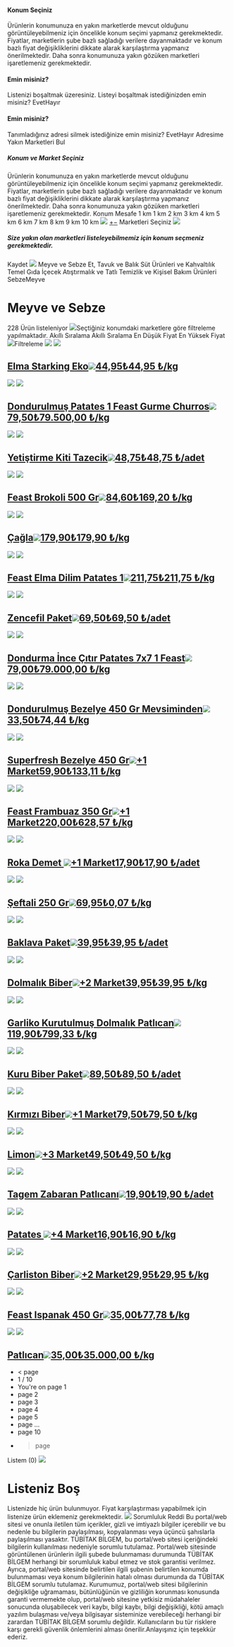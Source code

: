 #### Konum Seçiniz
Ürünlerin konumunuza en yakın marketlerde mevcut olduğunu görüntüleyebilmeniz için öncelikle konum seçimi yapmanız gerekmektedir. Fiyatlar, marketlerin şube bazlı sağladığı verilere dayanmaktadır ve konum bazlı fiyat değişikliklerini dikkate alarak karşılaştırma yapmanız önerilmektedir. Daha sonra konumunuza yakın gözüken marketleri işaretlemeniz gerekmektedir. 
#### Emin misiniz?
Listenizi boşaltmak üzeresiniz. Listeyi boşaltmak istediğinizden emin misiniz?
EvetHayır
#### Emin misiniz?
Tanımladığınız adresi silmek istediğinize emin misiniz?
EvetHayır
Adresime Yakın Marketleri Bul 
##### Konum ve Market Seçiniz
Ürünlerin konumunuza en yakın marketlerde mevcut olduğunu görüntüleyebilmeniz için öncelikle konum seçimi yapmanız gerekmektedir. Fiyatlar, marketlerin şube bazlı sağladığı verilere dayanmaktadır ve konum bazlı fiyat değişikliklerini dikkate alarak karşılaştırma yapmanız önerilmektedir. Daha sonra konumunuza yakın gözüken marketleri işaretlemeniz gerekmektedir.
Konum
Mesafe
1 km
1 km 
2 km 
3 km 
4 km 
5 km 
6 km 
7 km 
8 km 
9 km 
10 km 
![](https://harita.marketfiyati.org.tr/Service/api/v1/Map/Default?x=37&y=23&z=6)
[+](https://marketfiyati.org.tr/kategori/Meyve%20ve%20Sebze "Zoom in")[−](https://marketfiyati.org.tr/kategori/Meyve%20ve%20Sebze "Zoom out")
Marketleri Seçiniz
![](https://marketfiyati.org.tr/assets/images/marketim/map.svg)
##### Size yakın olan marketleri listeleyebilmemiz için konum seçmeniz gerekmektedir.
Kaydet 
![](https://marketfiyati.org.tr/assets/images/marketim/search.svg)
Meyve ve Sebze
Et, Tavuk ve Balık
Süt Ürünleri ve Kahvaltılık
Temel Gıda
İçecek
Atıştırmalık ve Tatlı
Temizlik ve Kişisel Bakım Ürünleri
SebzeMeyve
#  Meyve ve Sebze 
228 Ürün listeleniyor ![](https://marketfiyati.org.tr/assets/images/marketim/information.svg)Seçtiğiniz konumdaki marketlere göre filtreleme yapılmaktadır.
Akıllı Sıralama
Akıllı Sıralama 
En Düşük Fiyat 
En Yüksek Fiyat 
![](https://marketfiyati.org.tr/assets/images/marketim/filter.svg)Filtreleme
![](https://marketfiyati.org.tr/assets/images/marketim/plus.svg)
![](https://cdn.cimri.io/market/500x500/-_224544.jpg)
## [Elma Starking Eko![](https://marketfiyati.org.tr/assets/images/marketim/logos/carrefour.svg)44,95₺44,95 ₺/kg](https://marketfiyati.org.tr/detay/0000000000DUZ/elma-starking-eko)
![](https://marketfiyati.org.tr/assets/images/marketim/plus.svg)
![](https://marketfiyati.org.tr/assets/images/marketim/dummy-product.svg)
## [Dondurulmuş Patates 1 Feast Gurme Churros![](https://marketfiyati.org.tr/assets/images/marketim/logos/bim.svg)79,50₺79.500,00 ₺/kg](https://marketfiyati.org.tr/detay/0000000000VNX/dondurulmu%C5%9F-patates-1-feast-gurme-churros)
![](https://marketfiyati.org.tr/assets/images/marketim/plus.svg)
![](https://marketfiyati.org.tr/assets/images/marketim/dummy-product.svg)
## [Yetiştirme Kiti Tazecik![](https://marketfiyati.org.tr/assets/images/marketim/logos/bim.svg)48,75₺48,75 ₺/adet](https://marketfiyati.org.tr/detay/000000000135B/yeti%C5%9Ftirme-kiti-tazecik)
![](https://marketfiyati.org.tr/assets/images/marketim/plus.svg)
![](https://cdn.cimri.io/market/500x500/-_281355.jpg)
## [Feast Brokoli 500 Gr![](https://marketfiyati.org.tr/assets/images/marketim/logos/carrefour.svg)84,60₺169,20 ₺/kg](https://marketfiyati.org.tr/detay/0000000000CQG/feast-brokoli-500-gr)
![](https://marketfiyati.org.tr/assets/images/marketim/plus.svg)
![](https://cdn.cimri.io/market/500x500/-_218818.jpg)
## [Çağla![](https://marketfiyati.org.tr/assets/images/marketim/logos/sok.svg)179,90₺179,90 ₺/kg](https://marketfiyati.org.tr/detay/0000000000YC8/%C3%A7a%C4%9Fla)
![](https://marketfiyati.org.tr/assets/images/marketim/plus.svg)
![](https://cdn.cimri.io/market/500x500/-_95957.jpg)
## [Feast Elma Dilim Patates 1![](https://marketfiyati.org.tr/assets/images/marketim/logos/carrefour.svg)211,75₺211,75 ₺/kg](https://marketfiyati.org.tr/detay/0000000000OGZ/feast-elma-dilim-patates-1)
![](https://marketfiyati.org.tr/assets/images/marketim/plus.svg)
![](https://marketfiyati.org.tr/assets/images/marketim/dummy-product.svg)
## [Zencefil Paket![](https://marketfiyati.org.tr/assets/images/marketim/logos/hakmar.svg)69,50₺69,50 ₺/adet](https://marketfiyati.org.tr/detay/0000000001226/zencefil-paket)
![](https://marketfiyati.org.tr/assets/images/marketim/plus.svg)
![](https://cdn.cimri.io/market/500x500/-_1654360.jpg)
## [Dondurma İnce Çıtır Patates 7x7 1 Feast![](https://marketfiyati.org.tr/assets/images/marketim/logos/bim.svg)79,00₺79.000,00 ₺/kg](https://marketfiyati.org.tr/detay/00000000013UQ/dondurma-ince-%C3%A7%C4%B1t%C4%B1r-patates-7x7-1-feast)
![](https://marketfiyati.org.tr/assets/images/marketim/plus.svg)
![](https://cdn.cimri.io/market/500x500/-_1443675.jpg)
## [Dondurulmuş Bezelye 450 Gr Mevsiminden![](https://marketfiyati.org.tr/assets/images/marketim/logos/hakmar.svg)33,50₺74,44 ₺/kg](https://marketfiyati.org.tr/detay/00000000005QZ/dondurulmu%C5%9F-bezelye-450-gr-mevsiminden)
![](https://marketfiyati.org.tr/assets/images/marketim/plus.svg)
![](https://cdn.cimri.io/market/500x500/-_1434065.jpg)
## [Superfresh Bezelye 450 Gr![](https://marketfiyati.org.tr/assets/images/marketim/logos/tarim_kredi.svg)+1 Market59,90₺133,11 ₺/kg](https://marketfiyati.org.tr/detay/0000000000YWV/superfresh-bezelye-450-gr)
![](https://marketfiyati.org.tr/assets/images/marketim/plus.svg)
![](https://cdn.cimri.io/market/500x500/-_281191.jpg)
## [Feast Frambuaz 350 Gr![](https://marketfiyati.org.tr/assets/images/marketim/logos/sok.svg)+1 Market220,00₺628,57 ₺/kg](https://marketfiyati.org.tr/detay/0000000000Z4H/feast-frambuaz-350-gr)
![](https://marketfiyati.org.tr/assets/images/marketim/plus.svg)
![](https://marketfiyati.org.tr/assets/images/marketim/dummy-product.svg)
## [Roka Demet ![](https://marketfiyati.org.tr/assets/images/marketim/logos/sok.svg)+1 Market17,90₺17,90 ₺/adet](https://marketfiyati.org.tr/detay/00000000012SZ/roka-demet-)
![](https://marketfiyati.org.tr/assets/images/marketim/plus.svg)
![](https://marketfiyati.org.tr/assets/images/marketim/dummy-product.svg)
## [Şeftali 250 Gr![](https://marketfiyati.org.tr/assets/images/marketim/logos/carrefour.svg)69,95₺0,07 ₺/kg](https://marketfiyati.org.tr/detay/00000000018UJ/%C5%9Feftali-250-gr)
![](https://marketfiyati.org.tr/assets/images/marketim/plus.svg)
![](https://marketfiyati.org.tr/assets/images/marketim/dummy-product.svg)
## [Baklava Paket![](https://marketfiyati.org.tr/assets/images/marketim/logos/hakmar.svg)39,95₺39,95 ₺/adet](https://marketfiyati.org.tr/detay/00000000019IC/baklava-paket)
![](https://marketfiyati.org.tr/assets/images/marketim/plus.svg)
![](https://cdn.cimri.io/market/500x500/-_1433910.jpg)
## [Dolmalık Biber![](https://marketfiyati.org.tr/assets/images/marketim/logos/hakmar.svg)+2 Market39,95₺39,95 ₺/kg](https://marketfiyati.org.tr/detay/0000000000TU2/dolmal%C4%B1k-biber)
![](https://marketfiyati.org.tr/assets/images/marketim/plus.svg)
![](https://marketfiyati.org.tr/assets/images/marketim/dummy-product.svg)
## [Garliko Kurutulmuş Dolmalık Patlıcan![](https://marketfiyati.org.tr/assets/images/marketim/logos/sok.svg)119,90₺799,33 ₺/kg](https://marketfiyati.org.tr/detay/0000000000YQQ/garliko-kurutulmu%C5%9F-dolmal%C4%B1k-patl%C4%B1can)
![](https://marketfiyati.org.tr/assets/images/marketim/plus.svg)
![](https://marketfiyati.org.tr/assets/images/marketim/dummy-product.svg)
## [Kuru Biber Paket![](https://marketfiyati.org.tr/assets/images/marketim/logos/hakmar.svg)89,50₺89,50 ₺/adet](https://marketfiyati.org.tr/detay/00000000002BB/kuru-biber-paket)
![](https://marketfiyati.org.tr/assets/images/marketim/plus.svg)
![](https://cdn.cimri.io/market/500x500/-_210723.jpg)
## [Kırmızı Biber![](https://marketfiyati.org.tr/assets/images/marketim/logos/hakmar.svg)+1 Market79,50₺79,50 ₺/kg](https://marketfiyati.org.tr/detay/0000000000U06/k%C4%B1rm%C4%B1z%C4%B1-biber)
![](https://marketfiyati.org.tr/assets/images/marketim/plus.svg)
![](https://cdn.cimri.io/market/500x500/-_38578.jpg)
## [Limon![](https://marketfiyati.org.tr/assets/images/marketim/logos/bim.svg)+3 Market49,50₺49,50 ₺/kg](https://marketfiyati.org.tr/detay/0000000000RPI/limon)
![](https://marketfiyati.org.tr/assets/images/marketim/plus.svg)
![](https://marketfiyati.org.tr/assets/images/marketim/dummy-product.svg)
## [Tagem Zabaran Patlıcanı![](https://marketfiyati.org.tr/assets/images/marketim/logos/tarim_kredi.svg)19,90₺19,90 ₺/adet](https://marketfiyati.org.tr/detay/00000000016GE/tagem-zabaran-patl%C4%B1can%C4%B1)
![](https://marketfiyati.org.tr/assets/images/marketim/plus.svg)
![](https://cdn.cimri.io/market/500x500/-_185267.jpg)
## [Patates ![](https://marketfiyati.org.tr/assets/images/marketim/logos/tarim_kredi.svg)+4 Market16,90₺16,90 ₺/kg](https://marketfiyati.org.tr/detay/00000000010CO/patates-)
![](https://marketfiyati.org.tr/assets/images/marketim/plus.svg)
![](https://cdn.cimri.io/market/500x500/-_213359.jpg)
## [Çarliston Biber![](https://marketfiyati.org.tr/assets/images/marketim/logos/hakmar.svg)+2 Market29,95₺29,95 ₺/kg](https://marketfiyati.org.tr/detay/0000000000O5F/%C3%A7arliston-biber)
![](https://marketfiyati.org.tr/assets/images/marketim/plus.svg)
![](https://cdn.cimri.io/market/500x500/-_281143.jpg)
## [Feast Ispanak 450 Gr![](https://marketfiyati.org.tr/assets/images/marketim/logos/bim.svg)35,00₺77,78 ₺/kg](https://marketfiyati.org.tr/detay/0000000000OE5/feast-%C4%B1spanak-450-gr)
![](https://marketfiyati.org.tr/assets/images/marketim/plus.svg)
![](https://cdn.cimri.io/market/500x500/-_210440.jpg)
## [Patlıcan![](https://marketfiyati.org.tr/assets/images/marketim/logos/bim.svg)35,00₺35.000,00 ₺/kg](https://marketfiyati.org.tr/detay/00000000005M0/patl%C4%B1can)
  * < page
  * 1 / 10 
  * You're on page 1
  * page 2
  * page 3
  * page 4
  * page 5
  * page ...
  * page 10
  * > page


Listem (0)
![](https://marketfiyati.org.tr/assets/images/marketim/basket.svg)
# Listeniz Boş
Listenizde hiç ürün bulunmuyor. Fiyat karşılaştırması yapabilmek için listenize ürün eklemeniz gerekmektedir.
![](https://marketfiyati.org.tr/assets/images/marketim/cross.svg)
Sorumluluk Reddi Bu portal/web sitesi ve onunla iletilen tüm içerikler, gizli ve imtiyazlı bilgiler içerebilir ve bu nedenle bu bilgilerin paylaşılması, kopyalanması veya üçüncü şahıslarla paylaşılması yasaktır. TÜBİTAK BİLGEM, bu portal/web sitesi içeriğindeki bilgilerin kullanılması nedeniyle sorumlu tutulamaz. Portal/web sitesinde görüntülenen ürünlerin ilgili şubede bulunmaması durumunda TÜBİTAK BİLGEM herhangi bir sorumluluk kabul etmez ve stok garantisi verilmez. Ayrıca, portal/web sitesinde belirtilen ilgili şubenin belirtilen konumda bulunmaması veya konum bilgilerinin hatalı olması durumunda da TÜBİTAK BİLGEM sorumlu tutulamaz. Kurumumuz, portal/web sitesi bilgilerinin değişikliğe uğramaması, bütünlüğünün ve gizliliğin korunması konusunda garanti vermemekte olup, portal/web sitesine yetkisiz müdahaleler sonucunda oluşabilecek veri kaybı, bilgi kaybı, bilgi değişikliği, kötü amaçlı yazılım bulaşması ve/veya bilgisayar sisteminize verebileceği herhangi bir zarardan TÜBİTAK BİLGEM sorumlu değildir. Kullanıcıların bu tür risklere karşı gerekli güvenlik önlemlerini alması önerilir.Anlayışınız için teşekkür ederiz.

